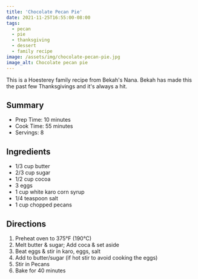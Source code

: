 ```yaml
---
title: 'Chocolate Pecan Pie'
date: 2021-11-25T16:55:00-08:00
tags:
  - pecan
  - pie
  - thanksgiving
  - dessert
  - family recipe
image: /assets/img/chocolate-pecan-pie.jpg
image_alt: Chocolate pecan pie
---
```


This is a Hoesterey family recipe from Bekah's Nana. Bekah has made this the past few Thanksgivings and it's always a hit.

## Summary

- Prep Time: 10 minutes
- Cook Time: 55 minutes
- Servings: 8

## Ingredients

- 1/3 cup butter
- 2/3 cup sugar
- 1/2 cup cocoa
- 3 eggs
- 1 cup white karo corn syrup
- 1/4 teaspoon salt
- 1 cup chopped pecans

## Directions

1. Preheat oven to 375°F (190°C)
1. Melt butter & sugar; Add coca & set aside
1. Beat eggs & stir in karo, eggs, salt
1. Add to butter/sugar (if hot stir to avoid cooking the eggs)
1. Stir in Pecans
1. Bake for 40 minutes

